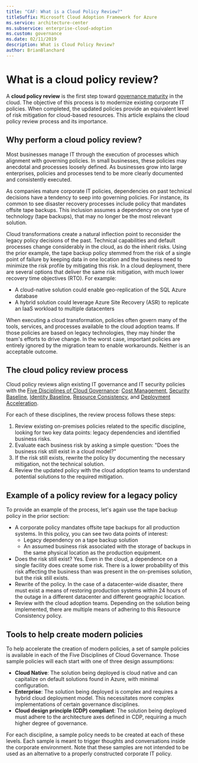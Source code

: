 ```yaml
---
title: "CAF: What is a Cloud Policy Review?"
titleSuffix: Microsoft Cloud Adoption Framework for Azure
ms.service: architecture-center
ms.subservice: enterprise-cloud-adoption
ms.custom: governance
ms.date: 02/11/2019
description: What is Cloud Policy Review?
author: BrianBlanchard
---
```


<!-- markdownlint-disable MD026 -->

# What is a cloud policy review?

A **cloud policy review** is the first step toward [governance maturity](../overview.md) in the cloud. The objective of this process is to modernize existing corporate IT policies. When completed, the updated policies provide an equivalent level of risk mitigation for cloud-based resources. This article explains the cloud policy review process and its importance.

## Why perform a cloud policy review?

Most businesses manage IT through the execution of processes which alignment with governing policies. In small businesses, these policies may anecdotal and processes loosely defined. As businesses grow into large enterprises, policies and processes tend to be more clearly documented and consistently executed.

As companies mature corporate IT policies, dependencies on past technical decisions have a tendency to seep into governing policies. For instance, its common to see disaster recovery processes include policy that mandates offsite tape backups. This inclusion assumes a dependency on one type of technology (tape backups), that may no longer be the most relevant solution.

Cloud transformations create a natural inflection point to reconsider the legacy policy decisions of the past. Technical capabilities and default processes change considerably in the cloud, as do the inherit risks. Using the prior example, the tape backup policy stemmed from the risk of a single point of failure by keeping data in one location and the business need to minimize the risk profile by mitigating this risk. In a cloud deployment, there are several options that deliver the same risk mitigation, with much lower recovery time objectives (RTO). For example:

- A cloud-native solution could enable geo-replication of the SQL Azure database
- A hybrid solution could leverage Azure Site Recovery (ASR) to replicate an IaaS workload to multiple datacenters

When executing a cloud transformation, policies often govern many of the tools, services, and processes available to the cloud adoption teams. If those policies are based on legacy technologies, they may hinder the team's efforts to drive change. In the worst case, important policies are entirely ignored by the migration team to enable workarounds. Neither is an acceptable outcome.

## The cloud policy review process

Cloud policy reviews align existing IT governance and IT security policies with the [Five Disciplines of Cloud Governance](../overview.md): [Cost Management](../cost-management/overview.md), [Security Baseline](../security-baseline/overview.md), [Identity Baseline](../identity-baseline/overview.md), [Resource Consistency](../resource-consistency/overview.md), and [Deployment Acceleration](../deployment-acceleration/overview.md).

For each of these disciplines, the review process follows these steps:

1. Review existing on-premises policies related to the specific discipline, looking for two key data points: legacy dependencies and identified business risks.
2. Evaluate each business risk by asking a simple question: "Does the business risk still exist in a cloud model?"
3. If the risk still exists, rewrite the policy by documenting the necessary mitigation, not the technical solution.
4. Review the updated policy with the cloud adoption teams to understand potential solutions to the required mitigation.

## Example of a policy review for a legacy policy

To provide an example of the process, let's again use the tape backup policy in the prior section:

- A corporate policy mandates offsite tape backups for all production systems. In this policy, you can see two data points of interest:
  - Legacy dependency on a tape backup solution
  - An assumed business risk associated with the storage of backups in the same physical location as the production equipment.
- Does the risk still exist? Yes. Even in the cloud, a dependence on a single facility does create some risk. There is a lower probability of this risk affecting the business than was present in the on-premises solution, but the risk still exists.
- Rewrite of the policy. In the case of a datacenter-wide disaster, there must exist a means of restoring production systems within 24 hours of the outage in a different datacenter and different geographic location.
- Review with the cloud adoption teams. Depending on the solution being implemented, there are multiple means of adhering to this Resource Consistency policy.

## Tools to help create modern policies

To help accelerate the creation of modern policies, a set of sample policies is available in each of the Five Disciplines of Cloud Governance. Those sample policies will each start with one of three design assumptions:

- **Cloud Native**: The solution being deployed is cloud native and can capitalize on default solutions found in Azure, with minimal configuration.
- **Enterprise**: The solution being deployed is complex and requires a hybrid cloud deployment model. This necessitates more complex implementations of certain governance disciplines.
- **Cloud design principle (CDP) compliant**: The solution being deployed must adhere to the architecture axes defined in CDP, requiring a much higher degree of governance.

For each discipline, a sample policy needs to be created at each of these levels. Each sample is meant to trigger thoughts and conversations inside the corporate environment. Note that these samples are not intended to be used as an alternative to a properly constructed corporate IT policy.
